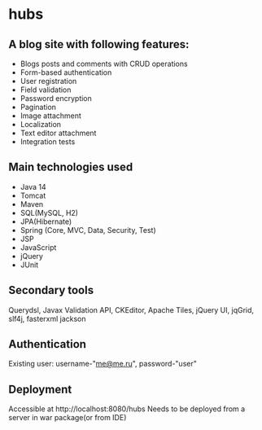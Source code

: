# hubs
## A blog site with following features:
- Blogs posts and comments with CRUD operations
- Form-based authentication
- User registration
- Field validation
- Password encryption
- Pagination
- Image attachment
- Localization 
- Text editor attachment
- Integration tests
## Main technologies used
- Java 14
- Tomcat
- Maven
- SQL(MySQL, H2)
- JPA(Hibernate)
- Spring (Core, MVC, Data, Security, Test)
- JSP
- JavaScript
- jQuery
- JUnit 
## Secondary tools
Querydsl, Javax Validation API, CKEditor, Apache Tiles, jQuery UI, jqGrid, slf4j, fasterxml jackson
## Authentication
Existing user: username-"me@me.ru", password-"user"
## Deployment
Accessible at http://localhost:8080/hubs
Needs to be deployed from a server in war package(or from IDE)

 
